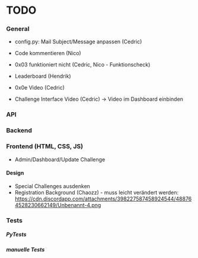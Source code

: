 # TODO

### General
* config.py: Mail Subject/Message anpassen (Cedric)
* Code kommentieren (Nico)
* 0x03 funktioniert nicht (Cedric, Nico - Funktionscheck)
* Leaderboard (Hendrik)

* 0x0e Video (Cedric)
* Challenge Interface Video (Cedric) -> Video im Dashboard einbinden


### API

### Backend

### Frontend (HTML, CSS, JS)
* Admin/Dashboard/Update Challenge
#### Design
* Special Challenges ausdenken
* Registration Background (Chaozz) - muss leicht verändert werden: https://cdn.discordapp.com/attachments/398227587458924544/488764528230662149/Unbenannt-4.png

### Tests
##### PyTests

##### manuelle Tests